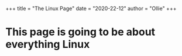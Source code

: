 +++
title = "The Linux Page"
date = "2020-22-12"
author = "Ollie"
+++

# This page is going to be about everything Linux
